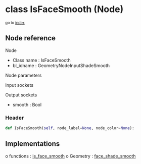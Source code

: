 # class IsFaceSmooth (Node)

<sub>go to [index](/docs/index.md)</sub>

## Node reference

Node
 - Class name : IsFaceSmooth
 - bl_idname : GeometryNodeInputShadeSmooth

Node parameters

Input sockets

Output sockets
 - smooth : Bool

### Header

``` python
def IsFaceSmooth(self, node_label=None, node_color=None):
```

## Implementations

o functions : [is_face_smooth](/docs/GeoNodes_classes/GLOBAL.md#is_face_smooth)
o Geometry : [face_shade_smooth](/docs/GeoNodes_classes/Geometry.md#face_shade_smooth)

